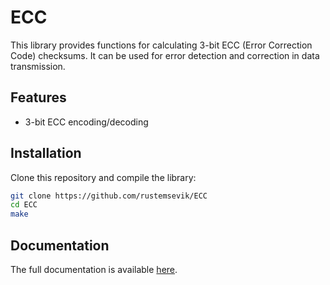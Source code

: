 # ECC

This library provides functions for calculating 3-bit ECC (Error Correction Code) checksums. It can be used for error detection and correction in data transmission.

## Features
- 3-bit ECC encoding/decoding

## Installation

Clone this repository and compile the library:

```bash
git clone https://github.com/rustemsevik/ECC
cd ECC
make
```

## Documentation

The full documentation is available [here](https://rustemsevik.github.io/ECC/).
